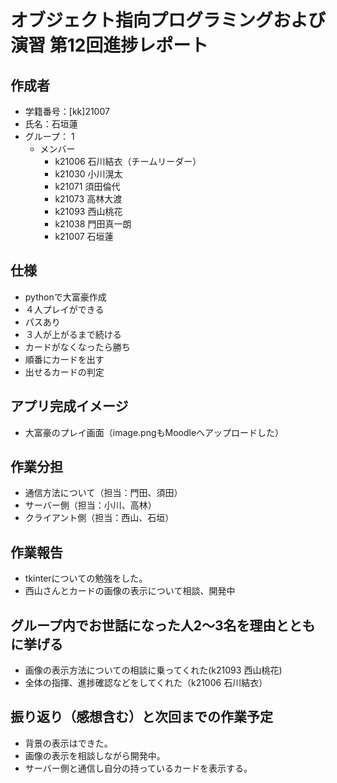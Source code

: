 # オブジェクト指向プログラミングおよび演習 第12回進捗レポート

## 作成者
- 学籍番号：[kk]21007
- 氏名：石垣蓮
- グループ： 1
    - メンバー
        - k21006 石川結衣（チームリーダー）
        - k21030 小川滉太
        - k21071 須田倫代
        - k21073 高林大渡
        - k21093 西山桃花
        - k21038 門田真一朗
        - k21007 石垣蓮
        

## 仕様
- pythonで大富豪作成
- ４人プレイができる
- パスあり
- ３人が上がるまで続ける
- カードがなくなったら勝ち
- 順番にカードを出す
- 出せるカードの判定

## アプリ完成イメージ
- 大富豪のプレイ画面（image.pngもMoodleへアップロードした）

## 作業分担
- 通信方法について（担当：門田、須田）
- サーバー側（担当：小川、高林）
- クライアント側（担当：西山、石垣）

## 作業報告
- tkinterについての勉強をした。
- 西山さんとカードの画像の表示について相談、開発中

## グループ内でお世話になった人2〜3名を理由とともに挙げる
- 画像の表示方法についての相談に乗ってくれた(k21093 西山桃花)
- 全体の指揮、進捗確認などをしてくれた（k21006 石川結衣）

## 振り返り（感想含む）と次回までの作業予定
- 背景の表示はできた。
- 画像の表示を相談しながら開発中。
- サーバー側と通信し自分の持っているカードを表示する。
